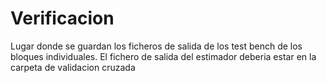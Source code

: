 # Verificacion

Lugar donde se guardan los ficheros de salida de los test bench de los bloques individuales. El fichero de salida del estimador deberia estar en la carpeta de validacion cruzada

